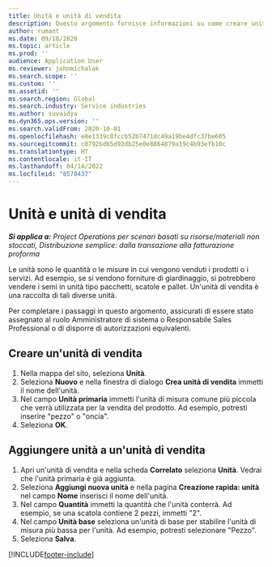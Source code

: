 ```yaml
---
title: Unità e unità di vendita
description: Questo argomento fornisce informazioni su come creare unità e gruppi di unità in Dynamics 365 Project Operations.
author: rumant
ms.date: 09/18/2020
ms.topic: article
ms.prod: ''
audience: Application User
ms.reviewer: johnmichalak
ms.search.scope: ''
ms.custom: ''
ms.assetid: ''
ms.search.region: Global
ms.search.industry: Service industries
ms.author: suvaidya
ms.dyn365.ops.version: ''
ms.search.validFrom: 2020-10-01
ms.openlocfilehash: e0e1339c8fccb52b7471dc49a19be4dfc37be605
ms.sourcegitcommit: c0792bd65d92db25e0e8864879a19c4b93efb10c
ms.translationtype: HT
ms.contentlocale: it-IT
ms.lasthandoff: 04/14/2022
ms.locfileid: "8578437"
---
```

# <a name="units-and-unit-groups"></a>Unità e unità di vendita

_**Si applica a:** Project Operations per scenari basati su risorse/materiali non stoccati, Distribuzione semplice: dalla transazione alla fatturazione proforma_

Le unità sono le quantità o le misure in cui vengono venduti i prodotti o i servizi. Ad esempio, se si vendono forniture di giardinaggio, si potrebbero vendere i semi in unità tipo pacchetti, scatole e pallet. Un'unità di vendita è una raccolta di tali diverse unità.

Per completare i passaggi in questo argomento, assicurati di essere stato assegnato al ruolo Amministratore di sistema o Responsabile Sales Professional o di disporre di autorizzazioni equivalenti.

## <a name="create-a-unit-group"></a>Creare un'unità di vendita

1. Nella mappa del sito, seleziona **Unità**.
2. Seleziona **Nuovo** e nella finestra di dialogo **Crea unità di vendita** immetti il nome dell'unità.
3. Nel campo **Unità primaria** immetti l'unità di misura comune più piccola che verrà utilizzata per la vendita del prodotto. Ad esempio, potresti inserire "pezzo" o "oncia".
4. Seleziona **OK**.

## <a name="add-units-to-a-unit-group"></a>Aggiungere unità a un'unità di vendita

1. Apri un'unità di vendita e nella scheda **Correlato** seleziona **Unità**. Vedrai che l'unità primaria è già aggiunta.
2. Seleziona **Aggiungi nuova unità** e nella pagina **Creazione rapida: unità** nel campo **Nome** inserisci il nome dell'unità.
3. Nel campo **Quantità** immetti la quantità che l'unità conterrà. Ad esempio, se una scatola contiene 2 pezzi, immetti "2". 
4. Nel campo **Unità base** seleziona un'unità di base per stabilire l'unità di misura più bassa per l'unità. Ad esempio, potresti selezionare "Pezzo".
5. Seleziona **Salva**.


[!INCLUDE[footer-include](../includes/footer-banner.md)]